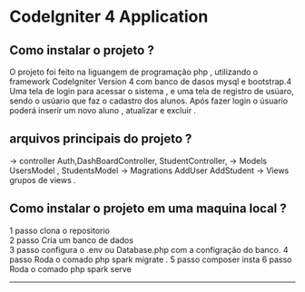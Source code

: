 # CodeIgniter 4 Application 

## Como instalar o projeto ?
O projeto foi feito na liguangem de programação php , utilizando o framework CodeIgniter Version 4 com banco de dasos mysql e bootstrap.4
Uma tela de login para acessar o sistema , e uma tela de registro de usúaro, sendo o usúario que faz o cadastro dos alunos.
Após fazer login o úsuario poderá inserir um novo aluno , atualizar e excluir .

## arquivos principais do projeto  ?
-> controller  Auth,DashBoardController, StudentController,
-> Models  UsersModel , StudentsModel
->  Magrations AddUser AddStudent
-> Views grupos de views .

## Como instalar o projeto em uma maquina local  ?
1 passo  clona o repositorio <br>
2 passo Cria um banco de dados  <br>
3 passo configura o .env ou Database.php com a configração do  banco.
4 passo  Roda o comado php spark migrate .
5 passo composer insta
6 passo Roda o comado php spark serve 
__________________________________________________________


